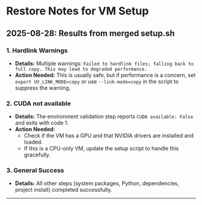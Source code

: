 # Restore Notes for VM Setup

## 2025-08-28: Results from merged setup.sh

### 1. Hardlink Warnings
- **Details:** Multiple warnings: `Failed to hardlink files; falling back to full copy. This may lead to degraded performance.`
- **Action Needed:** This is usually safe, but if performance is a concern, set `export UV_LINK_MODE=copy` or use `--link-mode=copy` in the script to suppress the warning.

### 2. CUDA not available
- **Details:** The environment validation step reports `CUDA available: False` and exits with code 1.
- **Action Needed:**
  - Check if the VM has a GPU and that NVIDIA drivers are installed and loaded.
  - If this is a CPU-only VM, update the setup script to handle this gracefully.

### 3. General Success
- **Details:** All other steps (system packages, Python, dependencies, project install) completed successfully.

---
